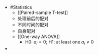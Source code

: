 - #Statistics
	- [[Paired-sample T-test]]
	- 处理前后的配对
	- 不同时间的配对
	- 自身配对
	- [[One-way ANOVA]]
		- H0: $a_i = 0$; H1: at least one $a_i \ne 0$
-